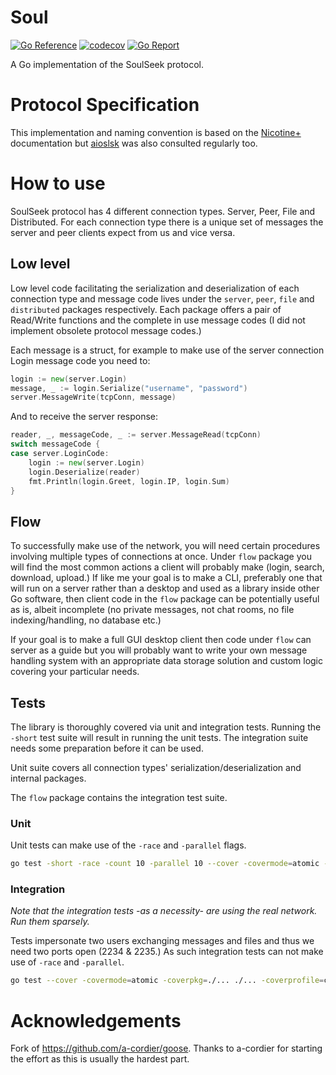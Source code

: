 # Soul

[![Go Reference](https://pkg.go.dev/badge/github.com/bh90210/soul.svg)](https://pkg.go.dev/github.com/bh90210/soul)
[![codecov](https://codecov.io/gh/bh90210/soul/graph/badge.svg?token=1VXJR0HV3C)](https://codecov.io/gh/bh90210/soul)
[![Go Report](https://goreportcard.com/badge/github.com/bh90210/soul)](https://goreportcard.com/report/github.com/bh90210/soul)

A Go implementation of the SoulSeek protocol.

# Protocol Specification

This implementation and naming convention is based on the [Nicotine+](https://nicotine-plus.github.io/nicotine-plus/doc/SLSKPROTOCOL.html) documentation but [aioslsk](https://aioslsk.readthedocs.io) was also consulted regularly too.

# How to use

SoulSeek protocol has 4 different connection types. Server, Peer, File and Distributed. For each connection type there is a unique set of messages the server and peer clients expect from us and vice versa.

## Low level

Low level code facilitating the serialization and deserialization of each connection type and message code lives under the `server`, `peer`, `file` and `distributed` packages respectively. Each package offers a pair of Read/Write functions and the complete in use message codes (I did not implement obsolete protocol message codes.)

Each message is a struct, for example to make use of the server connection Login message code you need to:
```go
login := new(server.Login)
message, _ := login.Serialize("username", "password")
server.MessageWrite(tcpConn, message)
```

And to receive the server response:
```go
reader, _, messageCode, _ := server.MessageRead(tcpConn)
switch messageCode {
case server.LoginCode:
	login := new(server.Login)
	login.Deserialize(reader)
	fmt.Println(login.Greet, login.IP, login.Sum)
}
```

## Flow

To successfully make use of the network, you will need certain procedures involving multiple types of connections at once. Under `flow` package you will find the most common actions a client will probably make (login, search, download, upload.) If like me your goal is to make a CLI, preferably one that will run on a server rather than a desktop and used as a library inside other Go software, then client code in the `flow` package can be potentially useful as is, albeit incomplete (no private messages, not chat rooms, no file indexing/handling, no database etc.)

If your goal is to make a full GUI desktop client then code under `flow` can server as a guide but you will probably want to write your own message handling system with an appropriate data storage solution and custom logic covering your particular needs.

## Tests

The library is thoroughly covered via unit and integration tests. Running the `-short` test suite will result in running the unit tests. The integration suite needs some preparation before it can be used.

Unit suite covers all connection types' serialization/deserialization and internal packages.

The `flow` package contains the integration test suite.

### Unit

Unit tests can make use of the `-race` and `-parallel` flags.

```bash
go test -short -race -count 10 -parallel 10 --cover -covermode=atomic -coverpkg=./... ./... -coverprofile=coverage.txt
```

### Integration

_Note that the integration tests -as a necessity- are using the real network. Run them sparsely._

Tests impersonate two users exchanging messages and files and thus we need two ports open (2234 & 2235.) As such integration tests can not make use of `-race` and `-parallel`.

```bash
go test --cover -covermode=atomic -coverpkg=./... ./... -coverprofile=coverage.txt	
```

# Acknowledgements

Fork of https://github.com/a-cordier/goose. Thanks to a-cordier for starting the effort as this is usually the hardest part.
